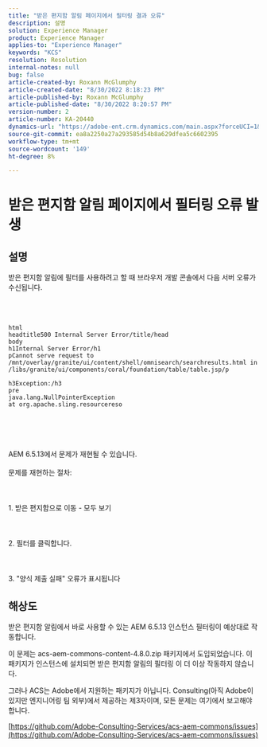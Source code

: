 ```yaml
---
title: "받은 편지함 알림 페이지에서 필터링 결과 오류"
description: 설명
solution: Experience Manager
product: Experience Manager
applies-to: "Experience Manager"
keywords: "KCS"
resolution: Resolution
internal-notes: null
bug: false
article-created-by: Roxann McGlumphy
article-created-date: "8/30/2022 8:18:23 PM"
article-published-by: Roxann McGlumphy
article-published-date: "8/30/2022 8:20:57 PM"
version-number: 2
article-number: KA-20440
dynamics-url: "https://adobe-ent.crm.dynamics.com/main.aspx?forceUCI=1&pagetype=entityrecord&etn=knowledgearticle&id=a28b55e0-a028-ed11-9db1-002248086d3d"
source-git-commit: ea8a2250a27a293585d54b8a629dfea5c6602395
workflow-type: tm+mt
source-wordcount: '149'
ht-degree: 8%

---
```


# 받은 편지함 알림 페이지에서 필터링 오류 발생

## 설명

받은 편지함 알림에 필터를 사용하려고 할 때 브라우저 개발 콘솔에서 다음 서버 오류가 수신됩니다.<br><br> <br><br>

```
html
headtitle500 Internal Server Error/title/head
body
h1Internal Server Error/h1
pCannot serve request to /mnt/overlay/granite/ui/content/shell/omnisearch/searchresults.html in /libs/granite/ui/components/coral/foundation/table/table.jsp/p

h3Exception:/h3
pre
java.lang.NullPointerException
at org.apache.sling.resourcereso
```

<br><br> <br><br>AEM 6.5.13에서 문제가 재현될 수 있습니다.<br><br>문제를 재현하는 절차:<br><br> <br><br>1. 받은 편지함으로 이동 - 모두 보기<br><br> <br><br>2. 필터를 클릭합니다.<br><br> <br><br>3. &quot;양식 제출 실패&quot; 오류가 표시됩니다

## 해상도


받은 편지함 알림에서 바로 사용할 수 있는 AEM 6.5.13 인스턴스 필터링이 예상대로 작동합니다.

이 문제는 acs-aem-commons-content-4.8.0.zip 패키지에서 도입되었습니다. 이 패키지가 인스턴스에 설치되면 받은 편지함 알림의 필터링 이 더 이상 작동하지 않습니다.

그러나 ACS는 Adobe에서 지원하는 패키지가 아닙니다. Consulting(아직 Adobe이 있지만 엔지니어링 팀 외부)에서 제공하는 제3자이며, 모든 문제는 여기에서 보고해야 합니다.



[https://github.com/Adobe-Consulting-Services/acs-aem-commons/issues](https://github.com/Adobe-Consulting-Services/acs-aem-commons/issues)
